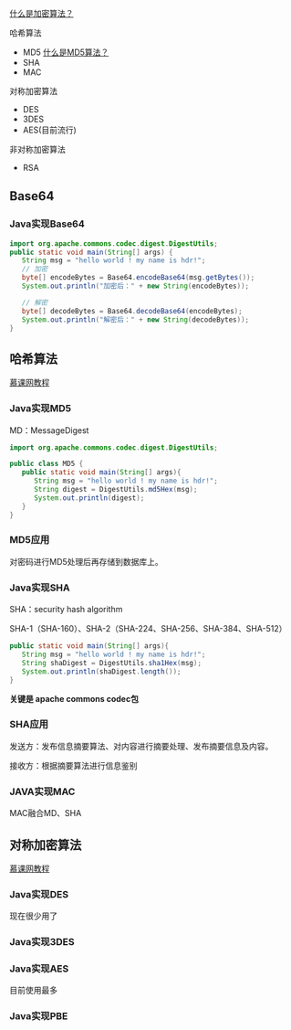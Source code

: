 

[什么是加密算法？](https://mp.weixin.qq.com/s?__biz=MzIxMjE5MTE1Nw==&mid=2653196805&idx=1&sn=c6c5b23f382e8aa323d10c12053bc72c&chksm=8c99e0dfbbee69c90e4cdb1e26babc371329dc7b0dd8a742966c09f41d1d9954b95610b015d9&mpshare=1&scene=1&srcid=0122xIgOONUz30QeT8pW0678&pass_ticket=NBrPXvG%2BVhGq1QBO8v4ykE9jYnQc6jBbcxteBxHlMlPuGrTA7P1QD%2ByuH7sRPDIp#rd)

哈希算法

-   MD5 [什么是MD5算法？](https://mp.weixin.qq.com/s?__biz=MzIxMjE5MTE1Nw==&mid=2653191503&idx=1&sn=b18bd0458bf884bcb5d01f1cf2ca8301&chksm=8c990f95bbee8683fcfa9e972fd887cb1e50328ab4d8bd1f6a68ea90de6c67f46e50847e36fb&scene=21#wechat_redirect)
-   SHA
-   MAC

对称加密算法

-   DES
-   3DES
-   AES(目前流行)

非对称加密算法

-   RSA



## Base64

### Java实现Base64

```java
import org.apache.commons.codec.digest.DigestUtils;
public static void main(String[] args) {
   String msg = "hello world ! my name is hdr!";
   // 加密
   byte[] encodeBytes = Base64.encodeBase64(msg.getBytes());
   System.out.println("加密后：" + new String(encodeBytes));

   // 解密
   byte[] decodeBytes = Base64.decodeBase64(encodeBytes);
   System.out.println("解密后：" + new String(decodeBytes));
}
```

## 哈希算法

[慕课网教程](https://www.imooc.com/learn/286)

### Java实现MD5

MD：MessageDigest

```java
import org.apache.commons.codec.digest.DigestUtils;

public class MD5 {
   public static void main(String[] args){
      String msg = "hello world ! my name is hdr!";
      String digest = DigestUtils.md5Hex(msg);
      System.out.println(digest);
   }
}
```

### MD5应用

对密码进行MD5处理后再存储到数据库上。

### Java实现SHA

SHA：security hash algorithm

SHA-1（SHA-160）、SHA-2（SHA-224、SHA-256、SHA-384、SHA-512）

```java
public static void main(String[] args){
   String msg = "hello world ! my name is hdr!";
   String shaDigest = DigestUtils.sha1Hex(msg);
   System.out.println(shaDigest.length());
}
```

**关键是 apache commons codec包**

### SHA应用

发送方：发布信息摘要算法、对内容进行摘要处理、发布摘要信息及内容。

接收方：根据摘要算法进行信息鉴别

### JAVA实现MAC

MAC融合MD、SHA

## 对称加密算法

[慕课网教程](https://www.imooc.com/learn/287)

### Java实现DES

现在很少用了

### Java实现3DES

### Java实现AES

目前使用最多

### Java实现PBE

